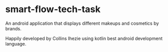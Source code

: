 # smart-flow-tech-task
An android application that displays different makeups and cosmetics by brands.

Happily developed by Collins Ihezie using kotlin best android development language.
